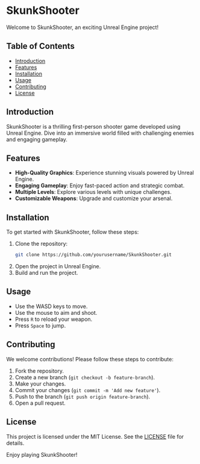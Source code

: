 # SkunkShooter

Welcome to SkunkShooter, an exciting Unreal Engine project!

## Table of Contents
- [Introduction](#introduction)
- [Features](#features)
- [Installation](#installation)
- [Usage](#usage)
- [Contributing](#contributing)
- [License](#license)

## Introduction
SkunkShooter is a thrilling first-person shooter game developed using Unreal Engine. Dive into an immersive world filled with challenging enemies and engaging gameplay.

## Features
- **High-Quality Graphics**: Experience stunning visuals powered by Unreal Engine.
- **Engaging Gameplay**: Enjoy fast-paced action and strategic combat.
- **Multiple Levels**: Explore various levels with unique challenges.
- **Customizable Weapons**: Upgrade and customize your arsenal.

## Installation
To get started with SkunkShooter, follow these steps:

1. Clone the repository:
    ```sh
    git clone https://github.com/yourusername/SkunkShooter.git
    ```
2. Open the project in Unreal Engine.
3. Build and run the project.

## Usage
- Use the WASD keys to move.
- Use the mouse to aim and shoot.
- Press `R` to reload your weapon.
- Press `Space` to jump.

## Contributing
We welcome contributions! Please follow these steps to contribute:

1. Fork the repository.
2. Create a new branch (`git checkout -b feature-branch`).
3. Make your changes.
4. Commit your changes (`git commit -m 'Add new feature'`).
5. Push to the branch (`git push origin feature-branch`).
6. Open a pull request.

## License
This project is licensed under the MIT License. See the [LICENSE](LICENSE) file for details.

Enjoy playing SkunkShooter!